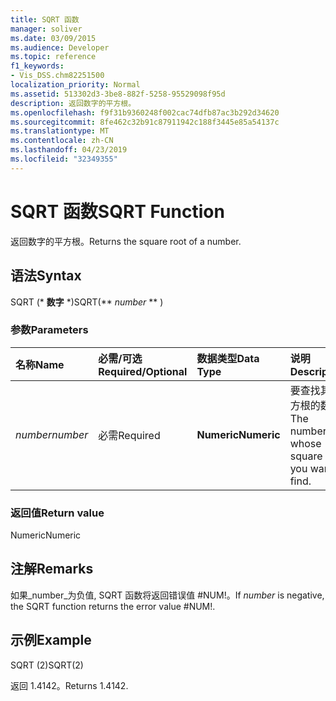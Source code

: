 ```yaml
---
title: SQRT 函数
manager: soliver
ms.date: 03/09/2015
ms.audience: Developer
ms.topic: reference
f1_keywords:
- Vis_DSS.chm82251500
localization_priority: Normal
ms.assetid: 513302d3-3be8-882f-5258-95529098f95d
description: 返回数字的平方根。
ms.openlocfilehash: f9f31b9360248f002cac74dfb87ac3b292d34620
ms.sourcegitcommit: 8fe462c32b91c87911942c188f3445e85a54137c
ms.translationtype: MT
ms.contentlocale: zh-CN
ms.lasthandoff: 04/23/2019
ms.locfileid: "32349355"
---
```

# <a name="sqrt-function"></a><span data-ttu-id="46639-103">SQRT 函数</span><span class="sxs-lookup"><span data-stu-id="46639-103">SQRT Function</span></span>

<span data-ttu-id="46639-104">返回数字的平方根。</span><span class="sxs-lookup"><span data-stu-id="46639-104">Returns the square root of a number.</span></span> 
  
## <a name="syntax"></a><span data-ttu-id="46639-105">语法</span><span class="sxs-lookup"><span data-stu-id="46639-105">Syntax</span></span>

<span data-ttu-id="46639-106">SQRT (\* **数字** \*)</span><span class="sxs-lookup"><span data-stu-id="46639-106">SQRT(\*\* *number* \*\* )</span></span> 
  
### <a name="parameters"></a><span data-ttu-id="46639-107">参数</span><span class="sxs-lookup"><span data-stu-id="46639-107">Parameters</span></span>

|<span data-ttu-id="46639-108">**名称**</span><span class="sxs-lookup"><span data-stu-id="46639-108">**Name**</span></span>|<span data-ttu-id="46639-109">**必需/可选**</span><span class="sxs-lookup"><span data-stu-id="46639-109">**Required/Optional**</span></span>|<span data-ttu-id="46639-110">**数据类型**</span><span class="sxs-lookup"><span data-stu-id="46639-110">**Data Type**</span></span>|<span data-ttu-id="46639-111">**说明**</span><span class="sxs-lookup"><span data-stu-id="46639-111">**Description**</span></span>|
|:-----|:-----|:-----|:-----|
| <span data-ttu-id="46639-112">_number_</span><span class="sxs-lookup"><span data-stu-id="46639-112">_number_</span></span> <br/> |<span data-ttu-id="46639-113">必需</span><span class="sxs-lookup"><span data-stu-id="46639-113">Required</span></span>  <br/> |<span data-ttu-id="46639-114">**Numeric**</span><span class="sxs-lookup"><span data-stu-id="46639-114">**Numeric**</span></span> <br/> |<span data-ttu-id="46639-115">要查找其平方根的数。</span><span class="sxs-lookup"><span data-stu-id="46639-115">The number whose square root you want to find.</span></span>  <br/> |
   
### <a name="return-value"></a><span data-ttu-id="46639-116">返回值</span><span class="sxs-lookup"><span data-stu-id="46639-116">Return value</span></span>

<span data-ttu-id="46639-117">Numeric</span><span class="sxs-lookup"><span data-stu-id="46639-117">Numeric</span></span>
  
## <a name="remarks"></a><span data-ttu-id="46639-118">注解</span><span class="sxs-lookup"><span data-stu-id="46639-118">Remarks</span></span>

<span data-ttu-id="46639-119">如果_number_为负值, SQRT 函数将返回错误值 #NUM!。</span><span class="sxs-lookup"><span data-stu-id="46639-119">If  _number_ is negative, the SQRT function returns the error value #NUM!.</span></span> 
  
## <a name="example"></a><span data-ttu-id="46639-120">示例</span><span class="sxs-lookup"><span data-stu-id="46639-120">Example</span></span>

<span data-ttu-id="46639-121">SQRT (2)</span><span class="sxs-lookup"><span data-stu-id="46639-121">SQRT(2)</span></span> 
  
<span data-ttu-id="46639-122">返回 1.4142。</span><span class="sxs-lookup"><span data-stu-id="46639-122">Returns 1.4142.</span></span> 
  

